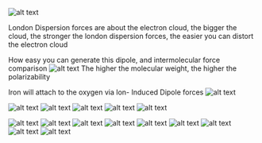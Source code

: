 ![alt text](image.png)

London Dispersion forces are about the electron cloud, the
bigger the cloud, the stronger the london dispersion forces,
the easier you can distort the electron cloud

How easy you can generate this dipole, and
intermolecular force comparison
![alt text](image-1.png)
The higher the molecular weight, the
higher the polarizability

Iron will attach to the oxygen via Ion-
Induced Dipole forces
![alt text](image-2.png)

![alt text](image-3.png)
![alt text](image-4.png)
![alt text](image-5.png)
![alt text](image-6.png)
![alt text](image-7.png)

![alt text](image-8.png)
![alt text](image-9.png)
![alt text](image-10.png)
![alt text](image-11.png)
![alt text](image-12.png)
![alt text](image-13.png)
![alt text](image-14.png)
![alt text](image-15.png)
![alt text](image-16.png)
